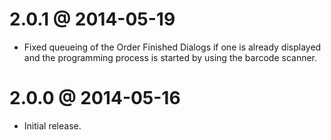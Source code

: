 2.0.1 @ 2014-05-19
==================

  * Fixed queueing of the Order Finished Dialogs if one is already displayed
    and the programming process is started by using the barcode scanner.

2.0.0 @ 2014-05-16
==================

  * Initial release.
